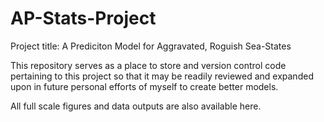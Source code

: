 # AP-Stats-Project

Project title:
A Prediciton Model for Aggravated, Roguish Sea-States

This repository serves as a place to store and version control code pertaining to this project so that it may be readily reviewed and expanded upon 
in future personal efforts of myself to create better models.

All full scale figures and data outputs are also available here.
